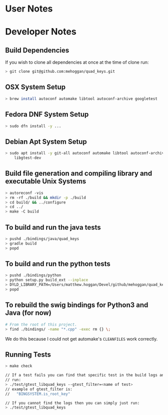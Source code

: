 # User Notes

# Developer Notes

## Build Dependencies

If you wish to clone all dependencies at once at the time of clone run:

```sh
> git clone git@github.com:mehoggan/quad_keys.git
```

## OSX System Setup

```sh
> brew install autoconf automake libtool autoconf-archive googletest
```

## Fedora DNF System Setup

```sh
> sudo dfn install -y ...
```

## Debian Apt System Setup

```sh
> sudo apt install -y git-all autoconf automake libtool autoconf-archive \
    libgtest-dev
```

## Build file generation and compiling library and executable Unix Systems

```sh
> autoreconf -vis
> rm -rf ./build && mkdir -p ./build
> cd build/ && ../configure
> cd ../
> make -C build
```

## To build and run the java tests

```sh
> pushd ./bindings/java/quad_keys
> gradle build
> popd
```

## To build and run the python tests

```sh
> pushd ./bindings/python
> python setup.py build_ext --inplace
> DYLD_LIBRARY_PATH=/Users/matthew.hoggan/Devel/github/mehoggan/quad_keys/build/lib/.libs/ pytest
> popd
```

## To rebuild the swig bindings for Python3 and Java (for now)

```sh
# From the root of this project.
> find ./bindings/ -name "*.cpp" -exec rm {} \;
```
We do this because I could not get automake's `CLEANFILES` work correctly.

## Running Tests

```sh
> make check

// If a test fails you can find that specific test in the build logs and then
// run:
> ./test/gtest_libquad_keys --gtest_filter=<name of test>
// example of gtest_filter is:
//   "BINGSYSTEM.is_root_key"

// If you cannot find the logs then you can simply just run:
> ./test/gtest_libquad_keys
```
